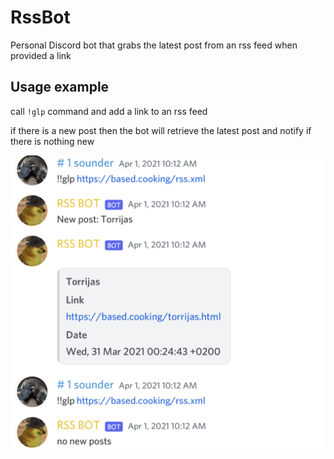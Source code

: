 # RssBot
Personal Discord bot that grabs the latest post from an rss feed when provided a link

## Usage example

call `!glp` command and add a link to an rss feed

if there is a new post then the bot will retrieve the latest post and notify if there is nothing new

![example](https://raw.githubusercontent.com/Vernonicuhhh/RssBot/main/Screenshot%20Ex.png)
